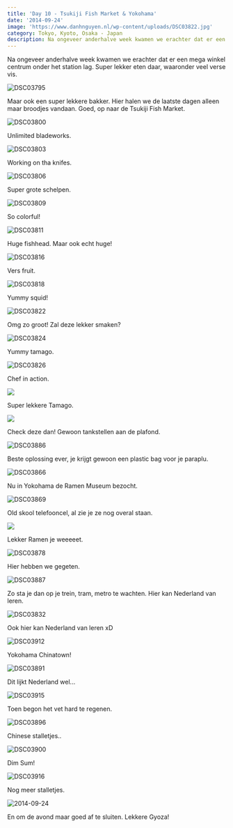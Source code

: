 ```yaml
---
title: 'Day 10 - Tsukiji Fish Market & Yokohama'
date: '2014-09-24'
image: 'https://www.danhnguyen.nl/wp-content/uploads/DSC03822.jpg'
category: Tokyo, Kyoto, Osaka - Japan
description: Na ongeveer anderhalve week kwamen we erachter dat er een mega winkel centrum onder het station lag. Super lekker...
---
```


Na ongeveer anderhalve week kwamen we erachter dat er een mega winkel centrum onder het station lag. Super lekker eten daar, waaronder veel verse vis.

![DSC03795](https://www.danhnguyen.nl/wp-content/uploads/DSC03795-1024x575.jpg)

Maar ook een super lekkere bakker. Hier halen we de laatste dagen alleen maar broodjes vandaan. Goed, op naar de Tsukiji Fish Market.

![DSC03800](https://www.danhnguyen.nl/wp-content/uploads/DSC03800-1024x575.jpg)

Unlimited bladeworks.

![DSC03803](https://www.danhnguyen.nl/wp-content/uploads/DSC03803-1024x575.jpg)

Working on tha knifes.

![DSC03806](https://www.danhnguyen.nl/wp-content/uploads/DSC03806-1024x575.jpg)

Super grote schelpen.

![DSC03809](https://www.danhnguyen.nl/wp-content/uploads/DSC03809-1024x575.jpg)

So colorful!

![DSC03811](https://www.danhnguyen.nl/wp-content/uploads/DSC03811-1024x575.jpg)

Huge fishhead. Maar ook echt huge!

![DSC03816](https://www.danhnguyen.nl/wp-content/uploads/DSC03816-1024x575.jpg)

Vers fruit.

![DSC03818](https://www.danhnguyen.nl/wp-content/uploads/DSC03818-1024x575.jpg)

Yummy squid!

![DSC03822](https://www.danhnguyen.nl/wp-content/uploads/DSC03822-1024x575.jpg)

Omg zo groot! Zal deze lekker smaken?

![DSC03824](https://www.danhnguyen.nl/wp-content/uploads/DSC03824-1024x575.jpg)

Yummy tamago.

![DSC03826](https://www.danhnguyen.nl/wp-content/uploads/DSC03826-1024x575.jpg)

Chef in action.

![](https://www.danhnguyen.nl/wp-content/uploads/DSC038281-1024x575.jpg)

Super lekkere Tamago.

![](https://www.danhnguyen.nl/wp-content/uploads/DSC038311-575x1024.jpg)

Check deze dan! Gewoon tankstellen aan de plafond.

![DSC03886](https://www.danhnguyen.nl/wp-content/uploads/DSC03886-575x1024.jpg)

Beste oplossing ever, je krijgt gewoon een plastic bag voor je paraplu.

![DSC03866](https://www.danhnguyen.nl/wp-content/uploads/DSC03866-575x1024.jpg)

Nu in Yokohama de Ramen Museum bezocht.

![DSC03869](https://www.danhnguyen.nl/wp-content/uploads/DSC03869-575x1024.jpg)

Old skool telefooncel, al zie je ze nog overal staan.

![](https://www.danhnguyen.nl/wp-content/uploads/DSC038761-1024x575.jpg)

Lekker Ramen je weeeeet.

![DSC03878](https://www.danhnguyen.nl/wp-content/uploads/DSC03878-1024x575.jpg)

Hier hebben we gegeten.

![DSC03887](https://www.danhnguyen.nl/wp-content/uploads/DSC03887-1024x575.jpg)

Zo sta je dan op je trein, tram, metro te wachten. Hier kan Nederland van leren.

![DSC03832](https://www.danhnguyen.nl/wp-content/uploads/DSC03832-1024x575.jpg)

Ook hier kan Nederland van leren xD

![DSC03912](https://www.danhnguyen.nl/wp-content/uploads/DSC03912-1024x575.jpg)

Yokohama Chinatown!

![DSC03891](https://www.danhnguyen.nl/wp-content/uploads/DSC03891-1024x575.jpg)

Dit lijkt Nederland wel...

![DSC03915](https://www.danhnguyen.nl/wp-content/uploads/DSC03915-1024x575.jpg)

Toen begon het vet hard te regenen.

![DSC03896](https://www.danhnguyen.nl/wp-content/uploads/DSC03896-1024x575.jpg)

Chinese stalletjes..

![DSC03900](https://www.danhnguyen.nl/wp-content/uploads/DSC03900-1024x575.jpg)

Dim Sum!

![DSC03916](https://www.danhnguyen.nl/wp-content/uploads/DSC03916-1024x575.jpg)

Nog meer stalletjes.

![2014-09-24](https://www.danhnguyen.nl/wp-content/uploads/2014-09-24-1024x576.jpg)

En om de avond maar goed af te sluiten. Lekkere Gyoza!
